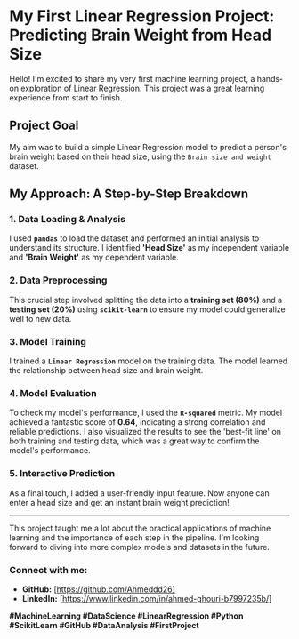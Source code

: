 # My First Linear Regression Project: Predicting Brain Weight from Head Size

Hello! I'm excited to share my very first machine learning project, a hands-on exploration of Linear Regression. This project was a great learning experience from start to finish.

## Project Goal
My aim was to build a simple Linear Regression model to predict a person's brain weight based on their head size, using the `Brain size and weight` dataset.

## My Approach: A Step-by-Step Breakdown

### 1. Data Loading & Analysis
I used **`pandas`** to load the dataset and performed an initial analysis to understand its structure. I identified **'Head Size'** as my independent variable and **'Brain Weight'** as my dependent variable.

### 2. Data Preprocessing
This crucial step involved splitting the data into a **training set (80%)** and a **testing set (20%)** using **`scikit-learn`** to ensure my model could generalize well to new data.

### 3. Model Training
I trained a **`Linear Regression`** model on the training data. The model learned the relationship between head size and brain weight.

### 4. Model Evaluation
To check my model's performance, I used the **`R-squared`** metric. My model achieved a fantastic score of **0.64**, indicating a strong correlation and reliable predictions. I also visualized the results to see the 'best-fit line' on both training and testing data, which was a great way to confirm the model's performance.

### 5. Interactive Prediction
As a final touch, I added a user-friendly input feature. Now anyone can enter a head size and get an instant brain weight prediction!

---
This project taught me a lot about the practical applications of machine learning and the importance of each step in the pipeline. I'm looking forward to diving into more complex models and datasets in the future.

### Connect with me:
- **GitHub:** [https://github.com/Ahmeddd26]
- **LinkedIn:** [https://www.linkedin.com/in/ahmed-ghouri-b7997235b/]

**#MachineLearning #DataScience #LinearRegression #Python #ScikitLearn #GitHub #DataAnalysis #FirstProject**
